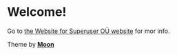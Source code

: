# Welcome!

Go to [the Website for Superuser OÜ website](https://www.superuser.space) for mor info.



Theme by **[Moon](https://taylantatli.github.io/Moon)** 
